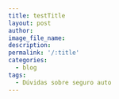 ```yaml
---
title: testTitle
layout: post
author:
image_file_name:
description:
permalink: '/:title'
categories:
  - blog
tags:
  - Dúvidas sobre seguro auto
---
```

